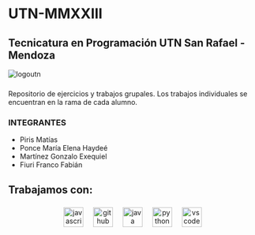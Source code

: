 # UTN-MMXXIII

## Tecnicatura en Programación UTN San Rafael - Mendoza

![logoutn](https://frra.cvg.utn.edu.ar/theme/image.php/snap/theme/1659979810/img/logo)

###

Repositorio de ejercicios y trabajos grupales.
Los trabajos individuales se encuentran en la rama de cada alumno.

### INTEGRANTES

-   Piris Matías
-   Ponce María Elena Haydeé
-   Martínez Gonzalo Exequiel
-   Fiuri Franco Fabián

<h2 align="left">Trabajamos con:</h2>

###

<div align="center">
  <img src="https://cdn.jsdelivr.net/gh/devicons/devicon/icons/javascript/javascript-original.svg" height="40" alt="javascript logo"  />
  <img width="12" />
  <img src="https://cdn.jsdelivr.net/gh/devicons/devicon/icons/github/github-original.svg" height="40" alt="github logo"  />
  <img width="12" />
  <img src="https://cdn.jsdelivr.net/gh/devicons/devicon/icons/java/java-original.svg" height="40" alt="java logo"  />
  <img width="12" />
  <img src="https://cdn.jsdelivr.net/gh/devicons/devicon/icons/python/python-original.svg" height="40" alt="python logo"  />
  <img width="12" />
  <img src="https://cdn.jsdelivr.net/gh/devicons/devicon/icons/vscode/vscode-original.svg" height="40" alt="vscode logo"  />
</div>
